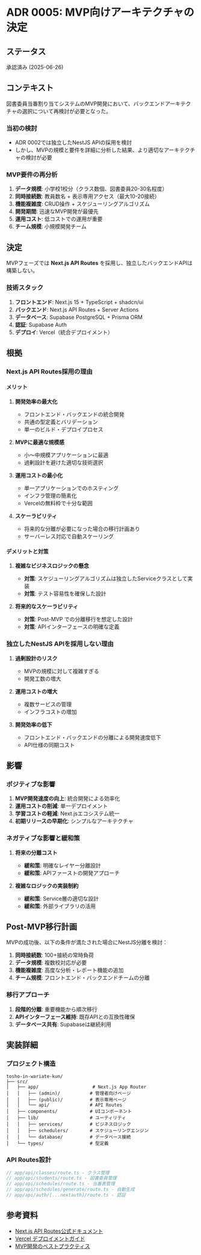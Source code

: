 # ADR 0005: MVP向けアーキテクチャの決定

## ステータス

承認済み (2025-06-26)

## コンテキスト

図書委員当番割り当てシステムのMVP開発において、バックエンドアーキテクチャの選択について再検討が必要となった。

### 当初の検討
- ADR 0002では独立したNestJS APIの採用を検討
- しかし、MVPの規模と要件を詳細に分析した結果、より適切なアーキテクチャの検討が必要

### MVP要件の再分析
1. **データ規模**: 小学校1校分（クラス数個、図書委員20-30名程度）
2. **同時接続数**: 教員数名 + 表示専用アクセス（最大10-20接続）
3. **機能複雑度**: CRUD操作 + スケジューリングアルゴリズム
4. **開発期間**: 迅速なMVP開発が最優先
5. **運用コスト**: 低コストでの運用が重要
6. **チーム規模**: 小規模開発チーム

## 決定

MVPフェーズでは **Next.js API Routes** を採用し、独立したバックエンドAPIは構築しない。

### 技術スタック
1. **フロントエンド**: Next.js 15 + TypeScript + shadcn/ui
2. **バックエンド**: Next.js API Routes + Server Actions
3. **データベース**: Supabase PostgreSQL + Prisma ORM
4. **認証**: Supabase Auth
5. **デプロイ**: Vercel（統合デプロイメント）

## 根拠

### Next.js API Routes採用の理由

#### メリット
1. **開発効率の最大化**
   - フロントエンド・バックエンドの統合開発
   - 共通の型定義とバリデーション
   - 単一のビルド・デプロイプロセス

2. **MVPに最適な規模感**
   - 小〜中規模アプリケーションに最適
   - 過剰設計を避けた適切な技術選択

3. **運用コストの最小化**
   - 単一アプリケーションでのホスティング
   - インフラ管理の簡素化
   - Vercelの無料枠で十分な範囲

4. **スケーラビリティ**
   - 将来的な分離が必要になった場合の移行計画あり
   - サーバーレス対応で自動スケーリング

#### デメリットと対策
1. **複雑なビジネスロジックの懸念**
   - **対策**: スケジューリングアルゴリズムは独立したServiceクラスとして実装
   - **対策**: テスト容易性を確保した設計

2. **将来的なスケーラビリティ**
   - **対策**: Post-MVP での分離移行を想定した設計
   - **対策**: APIインターフェースの明確な定義

### 独立したNestJS APIを採用しない理由

1. **過剰設計のリスク**
   - MVPの規模に対して複雑すぎる
   - 開発工数の増大

2. **運用コストの増大**
   - 複数サービスの管理
   - インフラコストの増加

3. **開発効率の低下**
   - フロントエンド・バックエンドの分離による開発速度低下
   - API仕様の同期コスト

## 影響

### ポジティブな影響
1. **MVP開発速度の向上**: 統合開発による効率化
2. **運用コストの削減**: 単一デプロイメント
3. **学習コストの軽減**: Next.jsエコシステム統一
4. **初期リリースの早期化**: シンプルなアーキテクチャ

### ネガティブな影響と緩和策
1. **将来の分離コスト**
   - **緩和策**: 明確なレイヤー分離設計
   - **緩和策**: APIファーストの開発アプローチ

2. **複雑なロジックの実装制約**
   - **緩和策**: Service層の適切な設計
   - **緩和策**: 外部ライブラリの活用

## Post-MVP移行計画

MVPの成功後、以下の条件が満たされた場合にNestJS分離を検討：

1. **同時接続数**: 100+接続の常時負荷
2. **データ規模**: 複数校対応が必要
3. **機能複雑度**: 高度な分析・レポート機能の追加
4. **チーム規模**: フロントエンド・バックエンドチームの分離

### 移行アプローチ
1. **段階的分離**: 重要機能から順次移行
2. **APIインターフェース維持**: 既存APIとの互換性確保
3. **データベース共有**: Supabaseは継続利用

## 実装詳細

### プロジェクト構造
```
tosho-in-wariate-kun/
├── src/
│   ├── app/                    # Next.js App Router
│   │   ├── (admin)/           # 管理者向けページ
│   │   ├── (public)/          # 表示専用ページ
│   │   └── api/               # API Routes
│   ├── components/            # UIコンポーネント
│   ├── lib/                   # ユーティリティ
│   │   ├── services/          # ビジネスロジック
│   │   ├── schedulers/        # スケジューリングエンジン
│   │   └── database/          # データベース接続
│   └── types/                 # 型定義
```

### API Routes設計
```typescript
// app/api/classes/route.ts - クラス管理
// app/api/students/route.ts - 図書委員管理  
// app/api/schedules/route.ts - 当番表管理
// app/api/schedules/generate/route.ts - 自動生成
// app/api/auth/[...nextauth]/route.ts - 認証
```

## 参考資料

- [Next.js API Routes公式ドキュメント](https://nextjs.org/docs/app/building-your-application/routing/route-handlers)
- [Vercel デプロイメントガイド](https://vercel.com/docs)
- [MVP開発のベストプラクティス](https://lean-startup.com/)